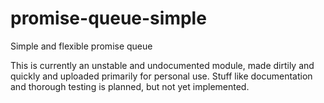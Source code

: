 # promise-queue-simple
Simple and flexible promise queue

This is currently an unstable and undocumented module, made dirtily and quickly and uploaded primarily for personal use.
Stuff like documentation and thorough testing is planned, but not yet implemented.